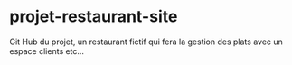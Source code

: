 # projet-restaurant-site
Git Hub du projet, un restaurant fictif qui fera la gestion des plats avec un espace clients etc...
